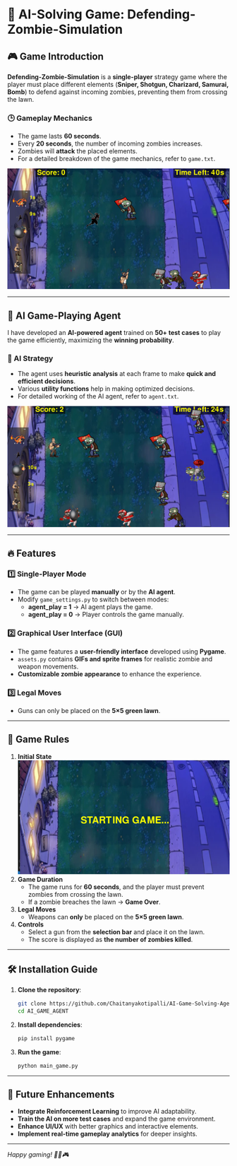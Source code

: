 # 🧠 AI-Solving Game: Defending-Zombie-Simulation

## 🎮 Game Introduction
**Defending-Zombie-Simulation** is a **single-player** strategy game where the player must place different elements (**Sniper, Shotgun, Charizard, Samurai, Bomb**) to defend against incoming zombies, preventing them from crossing the lawn.

### 🕒 Gameplay Mechanics
- The game lasts **60 seconds**.
- Every **20 seconds**, the number of incoming zombies increases.
- Zombies will **attack** the placed elements.
- For a detailed breakdown of the game mechanics, refer to `game.txt`.

![Game Screenshot](images/image2.png)

---

## 🤖 AI Game-Playing Agent
I have developed an **AI-powered agent** trained on **50+ test cases** to play the game efficiently, maximizing the **winning probability**. 

### 🧩 AI Strategy
- The agent uses **heuristic analysis** at each frame to make **quick and efficient decisions**.
- Various **utility functions** help in making optimized decisions.
- For detailed working of the AI agent, refer to `agent.txt`.

![Game Screenshot](images/image3.png)

---

## 🔥 Features
### 1️⃣ Single-Player Mode
- The game can be played **manually** or by the **AI agent**.
- Modify `game_settings.py` to switch between modes:
  - **agent_play = 1** → AI agent plays the game.
  - **agent_play = 0** → Player controls the game manually.

### 2️⃣ Graphical User Interface (GUI)
- The game features a **user-friendly interface** developed using **Pygame**.
- `assets.py` contains **GIFs and sprite frames** for realistic zombie and weapon movements.
- **Customizable zombie appearance** to enhance the experience.

### 3️⃣ Legal Moves
- Guns can only be placed on the **5×5 green lawn**.

---

## 📜 Game Rules
1. **Initial State**
   ![Game Screenshot](images/image1.png)
2. **Game Duration**
   - The game runs for **60 seconds**, and the player must prevent zombies from crossing the lawn.
   - If a zombie breaches the lawn → **Game Over**.
3. **Legal Moves**
   - Weapons can **only** be placed on the **5×5 green lawn**.
4. **Controls**
   - Select a gun from the **selection bar** and place it on the lawn.
   - The score is displayed as **the number of zombies killed**.

---

## 🛠️ Installation Guide
1. **Clone the repository**:
   ```sh
   git clone https://github.com/Chaitanyakotipalli/AI-Game-Solving-Agent
   cd AI_GAME_AGENT
   ```
2. **Install dependencies**:
   ```sh
   pip install pygame
   ```
3. **Run the game**:
   ```sh
   python main_game.py
   ```

---

## 🚀 Future Enhancements
- **Integrate Reinforcement Learning** to improve AI adaptability.
- **Train the AI on more test cases** and expand the game environment.
- **Enhance UI/UX** with better graphics and interactive elements.
- **Implement real-time gameplay analytics** for deeper insights.

---

*Happy gaming! 🚀🧠🎮*

